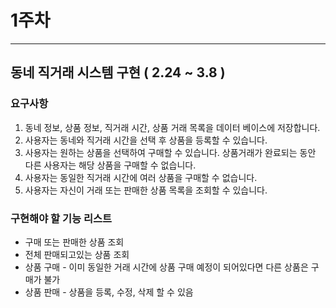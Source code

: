 # 1주차 
----

## 동네 직거래 시스템 구현 ( 2.24 ~ 3.8 ) 

### 요구사항 

1. 동네 정보, 상품 정보, 직거래 시간, 상품 거래 목록을 데이터 베이스에 저장합니다.
2. 사용자는 동네와 직거래 시간을 선택 후 상품을 등록할 수 있습니다.
3. 사용자는 원하는 상품을 선택하여 구매할 수 있습니다. 상품거래가 완료되는 동안 다른 사용자는 해당 상품을 구매할 수 없습니다.
4. 사용자는 동일한 직거래 시간에 여러 상품을 구매할 수 없습니다.
5. 사용자는 자신이 거래 또는 판매한 상품 목록을 조회할 수 있습니다.

### 구현해야 할 기능 리스트 

- 구매 또는 판매한 상품 조회
- 전체 판매되고있는 상품 조회
- 상품 구매 - 이미 동일한 거래 시간에 상품 구매 예정이 되어있다면 다른 상품은 구매가 불가
- 상품 판매 - 상품을 등록, 수정, 삭제 할 수 있음
